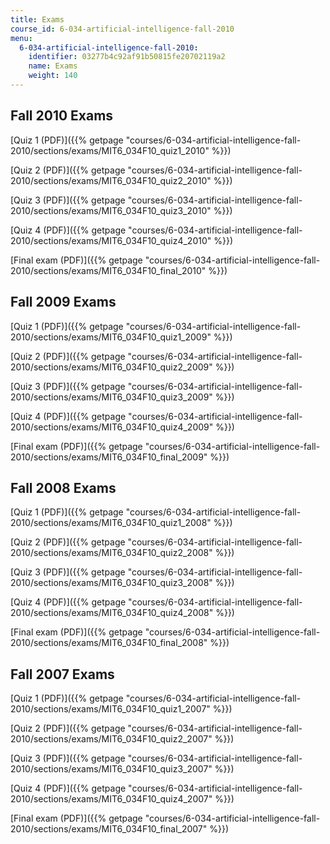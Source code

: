 ```yaml
---
title: Exams
course_id: 6-034-artificial-intelligence-fall-2010
menu:
  6-034-artificial-intelligence-fall-2010:
    identifier: 03277b4c92af91b50815fe20702119a2
    name: Exams
    weight: 140
---
```

Fall 2010 Exams
---------------

[Quiz 1 (PDF)]({{% getpage "courses/6-034-artificial-intelligence-fall-2010/sections/exams/MIT6_034F10_quiz1_2010" %}})

[Quiz 2 (PDF)]({{% getpage "courses/6-034-artificial-intelligence-fall-2010/sections/exams/MIT6_034F10_quiz2_2010" %}})

[Quiz 3 (PDF)]({{% getpage "courses/6-034-artificial-intelligence-fall-2010/sections/exams/MIT6_034F10_quiz3_2010" %}})

[Quiz 4 (PDF)]({{% getpage "courses/6-034-artificial-intelligence-fall-2010/sections/exams/MIT6_034F10_quiz4_2010" %}})

[Final exam (PDF)]({{% getpage "courses/6-034-artificial-intelligence-fall-2010/sections/exams/MIT6_034F10_final_2010" %}})

Fall 2009 Exams
---------------

[Quiz 1 (PDF)]({{% getpage "courses/6-034-artificial-intelligence-fall-2010/sections/exams/MIT6_034F10_quiz1_2009" %}})

[Quiz 2 (PDF)]({{% getpage "courses/6-034-artificial-intelligence-fall-2010/sections/exams/MIT6_034F10_quiz2_2009" %}})

[Quiz 3 (PDF)]({{% getpage "courses/6-034-artificial-intelligence-fall-2010/sections/exams/MIT6_034F10_quiz3_2009" %}})

[Quiz 4 (PDF)]({{% getpage "courses/6-034-artificial-intelligence-fall-2010/sections/exams/MIT6_034F10_quiz4_2009" %}})

[Final exam (PDF)]({{% getpage "courses/6-034-artificial-intelligence-fall-2010/sections/exams/MIT6_034F10_final_2009" %}})

Fall 2008 Exams
---------------

[Quiz 1 (PDF)]({{% getpage "courses/6-034-artificial-intelligence-fall-2010/sections/exams/MIT6_034F10_quiz1_2008" %}})

[Quiz 2 (PDF)]({{% getpage "courses/6-034-artificial-intelligence-fall-2010/sections/exams/MIT6_034F10_quiz2_2008" %}})

[Quiz 3 (PDF)]({{% getpage "courses/6-034-artificial-intelligence-fall-2010/sections/exams/MIT6_034F10_quiz3_2008" %}})

[Quiz 4 (PDF)]({{% getpage "courses/6-034-artificial-intelligence-fall-2010/sections/exams/MIT6_034F10_quiz4_2008" %}})

[Final exam (PDF)]({{% getpage "courses/6-034-artificial-intelligence-fall-2010/sections/exams/MIT6_034F10_final_2008" %}})

Fall 2007 Exams
---------------

[Quiz 1 (PDF)]({{% getpage "courses/6-034-artificial-intelligence-fall-2010/sections/exams/MIT6_034F10_quiz1_2007" %}})

[Quiz 2 (PDF)]({{% getpage "courses/6-034-artificial-intelligence-fall-2010/sections/exams/MIT6_034F10_quiz2_2007" %}})

[Quiz 3 (PDF)]({{% getpage "courses/6-034-artificial-intelligence-fall-2010/sections/exams/MIT6_034F10_quiz3_2007" %}})

[Quiz 4 (PDF)]({{% getpage "courses/6-034-artificial-intelligence-fall-2010/sections/exams/MIT6_034F10_quiz4_2007" %}})

[Final exam (PDF)]({{% getpage "courses/6-034-artificial-intelligence-fall-2010/sections/exams/MIT6_034F10_final_2007" %}})